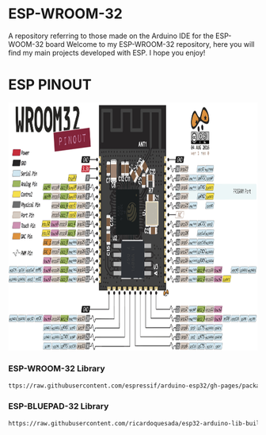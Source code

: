 # ESP-WROOM-32
 A repository referring to those made on the Arduino IDE for the ESP-WOOM-32 board
 Welcome to my ESP-WROOM-32 repository, here you will find my main projects developed with ESP. I hope you enjoy!
# ESP PINOUT
<a href="https://randomnerdtutorials.com/esp32-pinout-reference-gpios/">
        <img src="https://github.com/K1NSLEY/ESP-WROOM-32/blob/main/PinOutEsp32.svg" height="500" width="1280">
    </a>
<h3>ESP-WROOM-32 Library</h3>

```sh
ttps://raw.githubusercontent.com/espressif/arduino-esp32/gh-pages/package_esp32_index.json
```
<h3>ESP-BLUEPAD-32 Library</h3>

```sh
https://raw.githubusercontent.com/ricardoquesada/esp32-arduino-lib-builder/master/bluepad32_files/package_esp32_bluepad32_index.json
```
